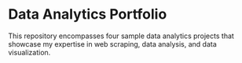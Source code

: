 # Data Analytics Portfolio

This repository encompasses four sample data analytics projects that showcase my expertise in web scraping, data analysis, and data visualization. 

